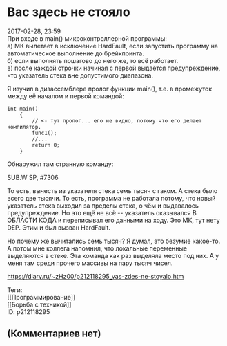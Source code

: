 Вас здесь не стояло
===================

  
2017-02-28, 23:59  
 При входе в main() микроконтроллерной программы:   
 а) МК вылетает в исключение HardFault, если запустить программу на автоматическое выполнение до брейкпоинта.   
 б) если выполнять пошагово до него же, то всё работает.   
 в) после каждой строчки начиная с первой выдаётся предупреждение, что указатель стека вне допустимого диапазона.   
   
 Я изучил в дизассемблере пролог функции main(), т.е. в промежуток между её началом и первой командой:   
   
 
```
int main()  
	{
		// <- тут пролог... его не видно, потому что его делает компилятор.
		func1();
		//...
		return 0;  
	}
```
   
   
 Обнаружил там странную команду:   
   
 SUB.W SP, #7306   
   
 То есть, вычесть из указателя стека семь тысяч с гаком. А стека было всего две тысячи. То есть, программа не работала потому, что новый указатель стека выходил за пределы стека, о чём и выдавалось предупреждение. Но это ещё не всё -- указатель оказывался В ОБЛАСТИ КОДА и переписывал его данными на ходу. Это МК, тут нету DEP. Этим и был вызван HardFault.   
   
 Но почему же вычитались семь тысяч? Я думал, это безумие какое-то. А потом мне коллега напомнил, что локальные переменные выделяются в стеке. Эта команда как раз выделяла место под них. А у меня там среди прочего массивы на пару тысяч чисел.   
  
<https://diary.ru/~zHz00/p212118295_vas-zdes-ne-stoyalo.htm>  
  
Теги:  
[[Программирование]]  
[[Борьба с техникой]]  
ID: p212118295  


(Комментариев нет)
------------------